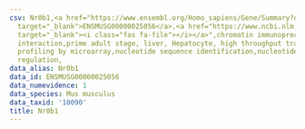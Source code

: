 ```yaml
---
csv: Nr0b1,<a href="https://www.ensembl.org/Homo_sapiens/Gene/Summary?db=core;g=ENSMUSG00000025056"
  target="_blank">ENSMUSG00000025056</a>,<a href="https://www.ncbi.nlm.nih.gov/pubmed/23834426"
  target="_blank"><i class="fas fa-file"></i></a>",chromatin immunoprecipitation assay,direct
  interaction,prime adult stage, liver, Hepatocyte, high throughput transcription
  profiling by microarray,nucleotide sequence identification,nucleotide sequence identification,transcriptional
  regulation,
data_alias: Nr0b1
data_id: ENSMUSG00000025056
data_numevidence: 1
data_species: Mus musculus
data_taxid: '10090'
title: Nr0b1
---
```

